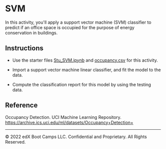 # SVM

In this activity, you'll apply a support vector machine (SVM) classifier to predict if an office space is occupied for the purpose of energy conservation in buildings.

## Instructions

* Use the starter files [Stu_SVM.ipynb](Unsolved/Stu_SVM.ipynb) and [occupancy.csv](Resources/occupancy.csv) for this activity.

* Import a support vector machine linear classifier, and fit the model to the data.

* Compute the classification report for this model by using the testing data.

## Reference

Occupancy Detection. UCI Machine Learning Repository. https://archive.ics.uci.edu/ml/datasets/Occupancy+Detection+

---

© 2022 edX Boot Camps LLC. Confidential and Proprietary. All Rights Reserved.
